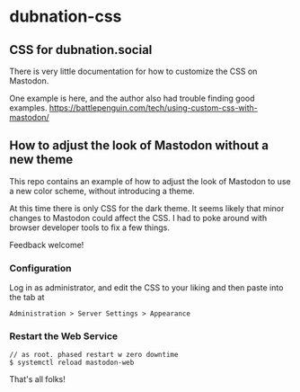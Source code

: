 # dubnation-css
## CSS for dubnation.social

There is very little documentation for how to customize the CSS on Mastodon.

One example is here, and the author also had trouble finding good examples. 
https://battlepenguin.com/tech/using-custom-css-with-mastodon/


## How to adjust the look of Mastodon without a new theme
This repo contains an example of how to adjust the look of Mastodon to use a new color scheme, without introducing a theme.

At this time there is only CSS for the dark theme.  It seems likely that minor changes to Mastodon could affect the CSS. I had to poke around with browser developer tools to fix a few things. 

Feedback welcome!

### Configuration

Log in as administrator, and edit the CSS to your liking and then paste into the tab at 

```
Administration > Server Settings > Appearance
```

### Restart the Web Service

```
// as root. phased restart w zero downtime
$ systemctl reload mastodon-web		
```

That's all folks! 
